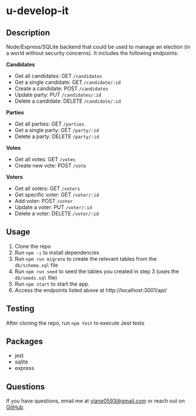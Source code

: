 # u-develop-it

## Description
Node/Express/SQLite backend that could be used to manage an election (in a world without security concerns). It includes the following endpoints:

**Candidates**
- Get all candidates:     GET `/candidates`
- Get a single candidate: GET `/candidate/:id`
- Create a candidate:     POST `/candidates`
- Update party:           PUT `/candidates/:id`
- Delete a candidate:     DELETE `/candidate/:id`

**Parties**
- Get all parties:    GET `/parties`
- Get a single party: GET `/party/:id`
- Delete a party:     DELETE `/party/:id`

**Votes**
- Get all votes:      GET `/votes`
- Create new vote:    POST `/vote`

**Voters**
- Get all voters:     GET `/voters`
- Get specific voter: GET `/voter/:id`
- Add voter:          POST `/voter`
- Update a voter:     PUT `/voter/:id`
- Delete a voter:     DELETE `/voter/:id`

## Usage
1. Clone the repo
2. Run `npm -i` to install dependencies
3. Run `npm run migrate` to create the relevant tables from the `db/schema.sql` file
4. Run `npm run seed` to seed the tables you created in step 3 (uses the `db/seeds.sql` file)
5. Run `npm start` to start the app.
6. Access the endpoints listed above at http://localhost:3001/api/

## Testing
After cloning the repo, run `npm test` to execute Jest tests

## Packages
- jest
- sqlite
- express

## Questions
If you have questions, email me at [vlane0593@gmail.com](mailto:vlane0593@gmail.com) or reach out on [GitHub](https://www.github.com/vanessalane).
